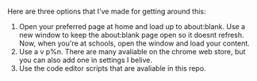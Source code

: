 Here are three options that I've made for getting around this:

1. Open your preferred page at home and load up to about:blank. Use a new window to keep the about:blank page open so it doesnt refresh. Now, when you're at schools, open the window and load your content.
2. Use a v p%n. There are many avaliable on the chrome web store, but you can also add one in settings I belive.
3. Use the code editor scripts that are avaliable in this repo. 
   
